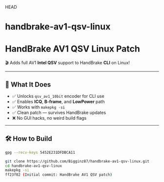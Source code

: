 HEAD
# handbrake-av1-qsv-linux

# HandBrake AV1 QSV Linux Patch

🎬 Adds full AV1 **Intel QSV** support to HandBrake **CLI** on Linux!

---

## 🚀 What It Does

- ✅ Unlocks `qsv_av1_10bit` encoder for CLI use
- ✅ Enables **ICQ**, **B-frame**, and **LowPower** path
- ✅ Works with `makepkg -si`
- ✅ Clean patch — survives HandBrake updates
- ❌ No GUI hacks, no weird build flags

---

## 🛠 How to Build
```bash
gpg --recv-keys 5452E231DFDBCA11
```
```bash
git clone https://github.com/Bigginz87/handbrake-av1-qsv-linux.git
cd handbrake-av1-qsv-linux
makepkg -si
ff23f02 (Initial commit: HandBrake AV1 QSV patch)
```
